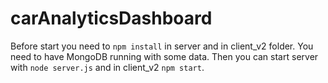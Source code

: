 # carAnalyticsDashboard
Before start you need to `npm install` in server and in client_v2 folder.
You need to have MongoDB running with some data.
Then you can start server with `node server.js` and in client_v2 `npm start`.
